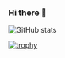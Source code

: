 ### Hi there 👋



![GitHub stats](https://github-readme-stats.vercel.app/api?username=ad1992&show_icons=true&theme=tokyonight)

[![trophy](https://github-profile-trophy.vercel.app/?username=ad1992&theme=onedark&column=3&margin-w=15&margin-h=15)](https://github.com/ryo-ma/github-profile-trophy)

<!--
**ad1992/ad1992** is a ✨ _special_ ✨ repository because its `README.md` (this file) appears on your GitHub profile.

Here are some ideas to get you started:

- 🔭 I’m currently working on ...
- 🌱 I’m currently learning ...
- 👯 I’m looking to collaborate on ...
- 🤔 I’m looking for help with ...
- 💬 Ask me about ...
- 📫 How to reach me: ...
- 😄 Pronouns: ...
- ⚡ Fun fact: ...
-->
